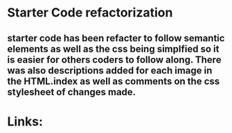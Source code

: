 # Starter Code refactorization
## starter code has been refacter to follow semantic elements as well as the css being simplfied so it is easier for others coders to follow along. There was also descriptions added for each image in the HTML.index as well as comments on the css stylesheet of changes made.
# Links:
## 
